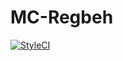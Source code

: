 # MC-Regbeh

[![StyleCI](https://github.styleci.io/repos/524138443/shield?style=flat&branch=6.x)](https://github.com/NaufalK25/mc-regbeh)
